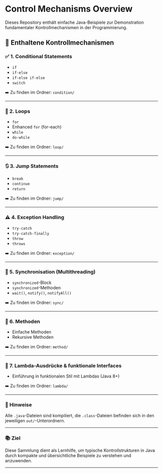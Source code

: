 # Control Mechanisms Overview

Dieses Repository enthält einfache Java-Beispiele zur Demonstration fundamentaler Kontrollmechanismen in der Programmierung.

## 📂 Enthaltene Kontrollmechanismen

### ✅ 1. Conditional Statements
- `if`
- `if-else`
- `if-else if-else`
- `switch`

➡️ Zu finden im Ordner: `condition/`

---

### 🔁 2. Loops
- `for`
- Enhanced `for` (for-each)
- `while`
- `do-while`

➡️ Zu finden im Ordner: `loop/`

---

### 🔃 3. Jump Statements
- `break`
- `continue`
- `return`

➡️ Zu finden im Ordner: `jump/`

---

### ⚠️ 4. Exception Handling
- `try-catch`
- `try-catch-finally`
- `throw`
- `throws`

➡️ Zu finden im Ordner: `exception/`

---

### 🔐 5. Synchronisation (Multithreading)
- `synchronized`-Block
- `synchronized`-Methoden
- `wait()`, `notify()`, `notifyAll()`

➡️ Zu finden im Ordner: `sync/`

---

### 🧮 6. Methoden
- Einfache Methoden
- Rekursive Methoden

➡️ Zu finden im Ordner: `method/`

---

### 🔀 7. Lambda-Ausdrücke & funktionale Interfaces
- Einführung in funktionalen Stil mit Lambdas (Java 8+)

➡️ Zu finden im Ordner: `lambda/`

---

### 📌 Hinweise

Alle `.java`-Dateien sind kompiliert, die `.class`-Dateien befinden sich in den jeweiligen `out/`-Unterordnern.

---

### 📚 Ziel

Diese Sammlung dient als Lernhilfe, um typische Kontrollstrukturen in Java durch kompakte und übersichtliche Beispiele zu verstehen und anzuwenden.

---



